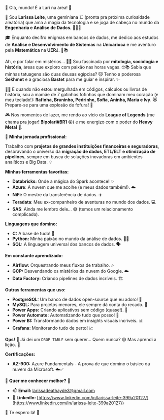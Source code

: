 🌟 Olá, mundo! É a Lari na área! 🌟

💖 Sou **Larissa Leite**, uma geminiana ♊ (pronta pra próxima curiosidade aleatória) que ama a magia da tecnologia e se joga de cabeça no mundo da **Engenharia e Análise de Dados**. 👩‍💻✨

🎓 Enquanto decifro enigmas em bancos de dados, me dedico aos estudos de **Análise e Desenvolvimento de Sistemas** na **Unicarioca** e me aventuro pela **Matemática** na **UERJ**. 🧮📚

Ah, e por falar em mistérios... 🕵️‍♀️  Sou fascinada por **mitologia, sociologia e história**, áreas que exploro com paixão nas horas vagas. 🤓📚  Sabia que minhas tatuagens são  duas deusas egípcias? 😼 Tenho a poderosa **Sekhmet** e a graciosa **Bastet** para me guiar e inspirar. ✨

🐱‍👤 E quando não estou mergulhada em códigos, cálculos ou livros de história, sou a mamãe de 7 gatinhos fofinhos que dominam meu coração (e meu teclado!): **Rafinha, Bruninho, Pedrinho, Sofia, Aninha, Maria e Ivy**. 😻 Prepare-se para uma explosão de fofura! 💖

🎮 Nos momentos de lazer, me rendo ao vício do **League of Legends** (me chama pra jogar! **Bipolari#BR1** 😜) e me energizo com o poder do **Heavy Metal** 🤘.

🚀 **Minha jornada profissional:**

Trabalho com **projetos de grandes instituições financeiras e seguradoras**, desbravando o universo da **migração de dados, ETL/ELT e otimização de pipelines**, sempre em busca de soluções inovadoras em ambientes analíticos e Big Data. 💡

**Minhas ferramentas favoritas:**

* **Databricks:** Onde a mágica do Spark acontece! ✨
* **Azure:** A nuvem que me acolhe (e meus dados também!). ☁️
* **NiFi:** O mestre da transferência de dados. ✈️
* **Teradata**: Meu ex-companheiro de aventuras no mundo dos dados. 💻
* **SAS**: Ainda me lembro dele... 😅 (temos um relacionamento complicado).

**Linguagens que domino:**

* **C:** A base de tudo! 🧱
* **Python:** Minha paixão no mundo da análise de dados. 🐍💖
* **SQL:** A linguagem universal dos bancos de dados. 🗣️

**Em constante aprendizado:**

* **Airflow:** Orquestrando meus fluxos de trabalho. 🎶
* **GCP:** Desvendando os mistérios da nuvem do Google. ☁️
* **Data Factory:** Criando pipelines de dados incríveis. 🏗️

**Outras ferramentas que uso:**

* **PostgreSQL:** Um banco de dados open-source que eu adoro! 🐘
* **MySQL:** Para projetos menores, ele sempre dá conta do recado. 🐬
* **Power Apps:** Criando aplicativos sem código (quase!). 💪
* **Power Automate:** Automatizando tudo que posso! 🤖
* **Power BI:** Transformando dados em insights visuais incríveis. 📊
* **Grafana:** Monitorando tudo de perto! 📈

**Ops!** 🤭 Já dei um `DROP TABLE` sem querer... Quem nunca? 😅 Mas aprendi a lição. 💾

**Certificações:**

* **AZ-900:** Azure Fundamentals - A prova de que domino o básico da nuvem da Microsoft. ☁️✅

💖 **Quer me conhecer melhor?** 💖

* 📫 **Email:** larissadeathayde3@gmail.com
* 🔗 **LinkedIn:** [https://www.linkedin.com/in/larissa-leite-399a20127/](https://www.linkedin.com/in/larissa-leite-399a20127/)

💖 Te espero lá! 💖
